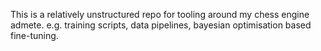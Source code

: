 This is a relatively unstructured repo for tooling around my chess engine admete.
e.g. training scripts, data pipelines, bayesian optimisation based fine-tuning.
